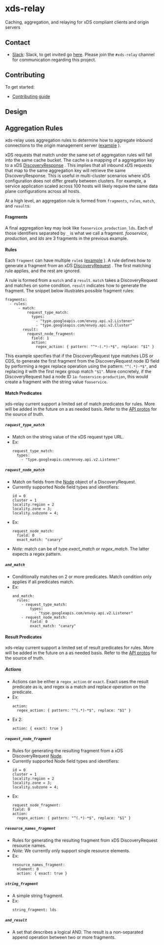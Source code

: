 # xds-relay
Caching, aggregation, and relaying for xDS compliant clients and origin servers

## Contact

* [Slack](https://envoyproxy.slack.com/): Slack, to get invited go [here](https://envoyslack.cncf.io).
  Please join the `#xds-relay` channel for communication regarding this project.

## Contributing

To get started:

* [Contributing guide](CONTRIBUTING.md)

## Design

## Aggregation Rules

xds-relay uses aggregation rules to determine how to aggregate inbound connections to the origin
management server ([example](https://github.com/envoyproxy/xds-relay/blob/c83a956952c3e9762a08420ffc1c6bda5e0fff04/integration/testdata/keyer_configuration_e2e.yaml)
).

xDS requests that match under the same set of aggregation rules will fall into the same cache
bucket. The cache is a mapping of a aggregation key to a xDS [DiscoveryResponse](https://www.envoyproxy.io/docs/envoy/latest/api-v2/api/v2/discovery.proto#discoveryresponse)
. This implies that all inbound xDS requests that map to the same aggregation key will retrieve the
same DiscoveryResponse. This is useful in multi-cluster scenarios where xDS configuration does not
differ greatly between clusters. For example, a service application scaled across 100 hosts will
likely require the same data plane configurations across all hosts.

At a high level, an aggregation rule is formed from `fragments`, `rules`, `match`, and `result`s.

#### Fragments
A final aggregation key may look like `fooservice_production_lds`. Each of those identifiers
separated by `_` is what we call a fragment. _fooservice_, _production_, and _lds_ are 3
fragments in the previous example.

#### Rules
Each `fragment` can have multiple `rule`s ([example](https://github.com/envoyproxy/xds-relay/blob/c83a956952c3e9762a08420ffc1c6bda5e0fff04/integration/testdata/keyer_configuration_e2e.yaml#L28-L52)
). A rule defines how to generate a fragment from an xDS [DiscoveryRequest](https://www.envoyproxy.io/docs/envoy/latest/api-v2/api/v2/discovery.proto#discoveryrequest)
. The first matching rule applies, and the rest are ignored.

A rule is formed from a `match` and a `result`. `match` takes a DiscoveryRequest and matches on
some condition. `result` indicates how to generate the fragment. The snippet below illustrates
possible fragment rules:
```
fragments:
  - rules:
      - match:
          request_type_match:
            types:
              - "type.googleapis.com/envoy.api.v2.Listener"
              - "type.googleapis.com/envoy.api.v2.Cluster"
        result:
          request_node_fragment:
            field: 1
            action:
              regex_action: { pattern: "^*-(.*)-*$", replace: "$1" }
```
This example specifies that if the DiscoveryRequest type matches LDS or CDS, to generate the first
fragment from the DiscoveryRequest node ID field by performing a regex replace operation using the
pattern: `"^(.*)-*$"`, and replacing it with the first regex group match `"$1"`. More concretely,
if the DiscoveryRequest had a node ID `1a-fooservice-production`, this would create a fragment with
the string value `fooservice`.

#### Match Predicates
xds-relay current support a limited set of match predicates for rules. More will be added in the
future on a as needed basis. Refer to the [API protos](https://github.com/envoyproxy/xds-relay/blob/master/api/protos/aggregation/v1/aggregation.proto)
for the source of truth.

##### `request_type_match`
- Match on the string value of the xDS request type URL.
- Ex:
  ```
  request_type_match:
    types:
      - "type.googleapis.com/envoy.api.v2.Listener"
  ```

##### `request_node_match`
- Match on fields from the [Node](https://www.envoyproxy.io/docs/envoy/latest/api-v2/api/v2/core/base.proto#envoy-api-msg-core-node)
  object of a DiscoveryRequest.
- Currently supported Node field types and identifiers:
  ```
  id = 0
  cluster = 1
  locality.region = 2
  locality.zone = 3;
  locality.subzone = 4;
  ```
- Ex:
  ```
  request_node_match:
    field: 0
    exact_match: "canary"
  ```
- _Note:_ match can be of type _exact_match_ or _regex_match_. The latter expects a regex pattern.

##### `and_match`
- Conditionally matches on 2 or more predicates. Match condition only applies if all predicates match.
- Ex:
  ```
  and_match:
    rules:
      - request_type_match:
          types:
            - "type.googleapis.com/envoy.api.v2.Listener"
      - request_node_match:
          field: 0
          exact_match: "canary"
  ```

#### Result Predicates
xds-relay current support a limited set of result predicates for rules. More will be added in the
future on a as needed basis. Refer to the [API protos](https://github.com/envoyproxy/xds-relay/blob/master/api/protos/aggregation/v1/aggregation.proto)
for the source of truth.

##### Actions
- Actions can be either a `regex_action` or `exact`. Exact uses the result predicate as is, and
  regex is a match and replace operation on the predicate.
- Ex:
  ```
  action:
    regex_action: { pattern: "^(.*)-*$", replace: "$1" }
  ```
- Ex 2:
  ```
  action: { exact: true }
  ```

##### `request_node_fragment`
- Rules for generating the resulting fragment from a xDS DiscoveryRequest [Node](https://www.envoyproxy.io/docs/envoy/latest/api-v2/api/v2/core/base.proto#envoy-api-msg-core-node).
- Currently supported Node field types and identifiers:
  ```
  id = 0
  cluster = 1
  locality.region = 2
  locality.zone = 3;
  locality.subzone = 4;
  ```
- Ex:
  ```
  request_node_fragment:
  field: 0
  action:
    regex_action: { pattern: "^(.*)-*$", replace: "$1" }
  ```

##### `resource_names_fragment`
- Rules for generating the resulting fragment from xDS DiscoveryRequest resource names.
- _Note:_ We currently only support single resource elements.
- Ex:
  ```
  resource_names_fragment:
    element: 0
    action: { exact: true }
  ```

##### `string_fragment`
- A simple string fragment.
- Ex:
  ```
  string_fragment: lds
  ```

##### `and_result`
- A set that describes a logical AND. The result is a non-separated append operation between two or
  more fragments.
